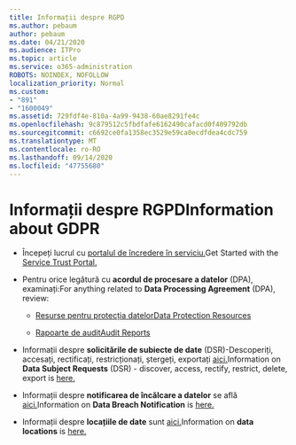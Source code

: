 ```yaml
---
title: Informații despre RGPD
ms.author: pebaum
author: pebaum
ms.date: 04/21/2020
ms.audience: ITPro
ms.topic: article
ms.service: o365-administration
ROBOTS: NOINDEX, NOFOLLOW
localization_priority: Normal
ms.custom:
- "891"
- "1600049"
ms.assetid: 729fdf4e-810a-4a99-9438-60ae8291fe4c
ms.openlocfilehash: 9c879512c5fbdfafe6162490cafacd0f409792db
ms.sourcegitcommit: c6692ce0fa1358ec3529e59ca0ecdfdea4cdc759
ms.translationtype: MT
ms.contentlocale: ro-RO
ms.lasthandoff: 09/14/2020
ms.locfileid: "47755680"
---
```

# <a name="information-about-gdpr"></a><span data-ttu-id="8fd95-102">Informații despre RGPD</span><span class="sxs-lookup"><span data-stu-id="8fd95-102">Information about GDPR</span></span>

- <span data-ttu-id="8fd95-103">Începeți lucrul cu [portalul de încredere în serviciu.](https://servicetrust.microsoft.com/ViewPage/GDPRGetStarted)</span><span class="sxs-lookup"><span data-stu-id="8fd95-103">Get Started with the [Service Trust Portal.](https://servicetrust.microsoft.com/ViewPage/GDPRGetStarted)</span></span>

- <span data-ttu-id="8fd95-104">Pentru orice legătură cu **acordul de procesare a datelor** (DPA), examinați:</span><span class="sxs-lookup"><span data-stu-id="8fd95-104">For anything related to **Data Processing Agreement** (DPA), review:</span></span>

  - [<span data-ttu-id="8fd95-105">Resurse pentru protecția datelor</span><span class="sxs-lookup"><span data-stu-id="8fd95-105">Data Protection Resources</span></span>](https://servicetrust.microsoft.com/ViewPage/TrustDocuments)

  - [<span data-ttu-id="8fd95-106">Rapoarte de audit</span><span class="sxs-lookup"><span data-stu-id="8fd95-106">Audit Reports</span></span>](https://servicetrust.microsoft.com/ViewPage/MSComplianceGuide)

- <span data-ttu-id="8fd95-107">Informații despre **solicitările de subiecte de date** (DSR)-Descoperiți, accesați, rectificați, restricționați, ștergeți, exportați [aici.](https://docs.microsoft.com/microsoft-365/compliance/gdpr-dsr-office365)</span><span class="sxs-lookup"><span data-stu-id="8fd95-107">Information on **Data Subject Requests** (DSR) - discover, access, rectify, restrict, delete, export is [here.](https://docs.microsoft.com/microsoft-365/compliance/gdpr-dsr-office365)</span></span>

- <span data-ttu-id="8fd95-108">Informații despre **notificarea de încălcare a datelor** se află [aici.](https://servicetrust.microsoft.com/ViewPage/GDPRBreach)</span><span class="sxs-lookup"><span data-stu-id="8fd95-108">Information on **Data Breach Notification** is [here.](https://servicetrust.microsoft.com/ViewPage/GDPRBreach)</span></span>

- <span data-ttu-id="8fd95-109">Informații despre **locațiile de date** sunt [aici.](https://products.office.com/where-is-your-data-located?ms.officeurl=datamaps&amp;geo=All#All)</span><span class="sxs-lookup"><span data-stu-id="8fd95-109">Information on **data locations** is [here.](https://products.office.com/where-is-your-data-located?ms.officeurl=datamaps&amp;geo=All#All)</span></span>
